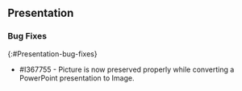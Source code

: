 ## Presentation

### Bug Fixes
{:#Presentation-bug-fixes}

* \#I367755 - Picture is now preserved properly while converting a PowerPoint presentation to Image.